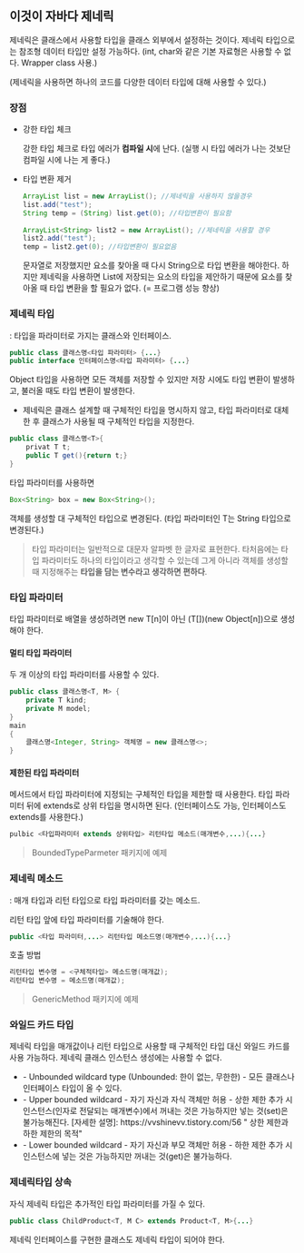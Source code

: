 ## 이것이 자바다 제네릭

제네릭은 클래스에서 사용할 타입을 클래스 외부에서 설정하는 것이다. 제네릭 타입으로는 참조형 데이터 타입만 설정 가능하다. (int, char와 같은 기본 자료형은 사용할 수 없다. Wrapper class 사용.)

(제네릭을 사용하면 하나의 코드를 다양한 데이터 타입에 대해 사용할 수 있다.)

### 장점

- 강한 타입 체크

  강한 타입 체크로 타입 에러가 **컴파일 시**에 난다. (실행 시 타입 에러가 나는 것보단 컴파일 시에 나는 게 좋다.)

- 타입 변환 제거

  ```java
  ArrayList list = new ArrayList(); //제네릭을 사용하지 않을경우
  list.add("test");
  String temp = (String) list.get(0); //타입변환이 필요함
          
  ArrayList<String> list2 = new ArrayList(); //제네릭을 사용할 경우
  list2.add("test");
  temp = list2.get(0); //타입변환이 필요없음
  ```

  문자열로 저장했지만 요소를 찾아올 때 다시 String으로 타입 변환을 해야한다. 하지만 제네릭을 사용하면 List에 저장되는 요소의 타입을 제안하기 때문에 요소를 찾아올 때 타입 변환을 할 필요가 없다. (= 프로그램 성능 향상)



### 제네릭 타입

: 타입을 파라미터로 가지는 클래스와 인터페이스.

```java
public class 클래스명<타입 파라미터> {...}
public interface 인터페이스명<타입 파라미터> {...}
```

Object 타입을 사용하면 모든 객체를 저장할 수 있지만 저장 시에도 타입 변환이 발생하고, 불러올 때도 타입 변환이 발생한다.

- 제네릭은 클래스 설계할 때 구체적인 타입을 명시하지 않고, 타입 파라미터로 대체 한 후 클래스가 사용될 때 구체적인 타입을 지정한다.

```java
public class 클래스명<T>{
    privat T t;
    public T get(){return t;}
}
```

타입 파라미터를 사용하면

```JAVA
Box<String> box = new Box<String>();
```

객체를 생성할 대 구체적인 타입으로 변경된다. (타입 파라미터인 T는 String 타입으로 변경된다.)

>  타입 파라미터는 일반적으로 대문자 알파벳 한 글자로 표현한다. 타처음에는 타입 파라미터도 하나의 타입이라고 생각할 수 있는데 그게 아니라 객체를 생성할 때 지정해주는 **타입을 담는 변수라고 생각하면 편하다**.

### 타입 파라미터

[^타입 파라미터]: 코드 작성 시 구체적인 타입으로 **대체되어** 다양한 코드를 생성하도록 해준다.

타입 파라미터로 배열을 생성하려면 new T[n]이 아닌 (T[])(new Object[n])으로 생성해야 한다.

#### 멀티 타입 파라미터

두 개 이상의 타입 파라미터를 사용할 수 있다.

```java
public class 클래스명<T, M> {
    private T kind;
    private M model;
}
main
{
    클래스명<Integer, String> 객체명 = new 클래스명<>;
}
```

#### 제한된 타입 파라미터

메서드에서 타입 파라미터에 지정되는 구체적인 타입을 제한할 때 사용한다. 타입 파라미터 뒤에 extends로 상위 타입을 명시하면 된다. (인터페이스도 가능, 인터페이스도 extends를 사용한다.)

```java
pulbic <타입파라미터 extends 상위타입> 리턴타입 메소드(매개변수,...){...}
```

> BoundedTypeParmeter 패키지에 예제



### 제네릭 메소드

: 매개 타입과 리턴 타입으로 타입 파라미터를 갖는 메소드.

리턴 타입 앞에 타입 파라미터를 기술해야 한다.

```java
public <타입 파라미터,...> 리턴타입 메소드명(매개변수,...){...}
```

호출 방법

```java
리턴타입 변수명 = <구체적타입> 메소드명(매개값);
리턴타입 변수명 = 메소드명(매개값);
```

> GenericMethod 패키지에 예제



### 와일드 카드 타입

제네릭 타입을 매개값이나 리턴 타입으로 사용할 때 구체적인 타입 대신 와일드 카드를 사용 가능하다. 제네릭 클래스 인스턴스 생성에는 사용할 수 없다.

- <?> 

  - Unbounded wildcard type (Unbounded: 한이 없는, 무한한)
  - 모든 클래스나 인터페이스 타입이 올 수 있다.

- <? extends 상위타입>

  -  Upper bounded wildcard

  - 자기 자신과 자식 객체만 허용

  - 상한 제한 추가 시 인스턴스(인자로 전달되는 매개변수)에서 꺼내는 것은 가능하지만 넣는 것(set)은 불가능해진다. 

    [자세한 설명]: https://vvshinevv.tistory.com/56	" 상한 제한과 하한 제한의 목적"

- <? super 하위타입>

  - Lower bounded wildcard
  - 자기 자신과 부모 객체만 허용
  - 하한 제한 추가 시 인스턴스에 넣는 것은 가능하지만 꺼내는 것(get)은 불가능하다.



### 제네릭타입 상속

자식 제네릭 타입은 추가적인 타입 파라미터를 가질 수 있다.

```java
public class ChildProduct<T, M C> extends Product<T, M>{...}
```

제네릭 인터페이스를 구현한 클래스도 제네릭 타입이 되어야 한다.